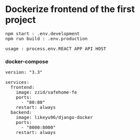 # Dockerize frontend of the first project

<pre>
npm start : .env.development
npm run build : .env.production

usage : process.env.REACT_APP_API_HOST
</pre>

### docker-compose
<pre>
version: "3.3"

services:
  frontend:
    image: zzid/safehome-fe
    ports:
      - "80:80"
    restart: always
  backend:
    image: likeyu96/django-docker
    ports:
      - "8000:8000"
    restart: always
</pre>